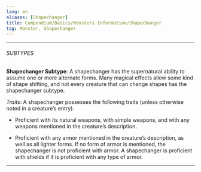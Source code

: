 ```yaml
---
lang: en
aliases: [Shapechanger]
title: Compendium/Basics/Monsters Information/Shapechanger
tag: Monster, Shapechanger
---
```



---

###### SUBTYPES


**Shapechanger Subtype**: A shapechanger has the supernatural ability to assume one or more alternate forms. Many magical effects allow some kind of shape shifting, and not every creature that can change shapes has the shapechanger subtype.

_Traits_: A shapechanger possesses the following traits (unless otherwise noted in a creature’s entry).

- Proficient with its natural weapons, with simple weapons, and with any weapons mentioned in the creature’s description.
    
- Proficient with any armor mentioned in the creature’s description, as well as all lighter forms. If no form of armor is mentioned, the shapechanger is not proficient with armor. A shapechanger is proficient with shields if it is proficient with any type of armor.
    



---
  